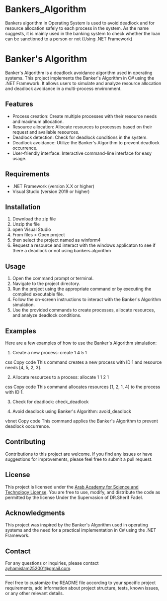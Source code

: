 # Bankers_Algorithm
Bankers algorithm in Operating System is used to avoid deadlock and for resource allocation safely to each process in the system. As the name suggests, it is mainly used in the banking system to check whether the loan can be sanctioned to a person or not (Using .NET Framework)
# Banker's Algorithm

Banker's Algorithm is a deadlock avoidance algorithm used in operating systems. This project implements the Banker's Algorithm in C# using the .NET Framework. It allows users to simulate and analyze resource allocation and deadlock avoidance in a multi-process environment.

## Features

- Process creation: Create multiple processes with their resource needs and maximum allocation.
- Resource allocation: Allocate resources to processes based on their request and available resources.
- Deadlock detection: Check for deadlock conditions in the system.
- Deadlock avoidance: Utilize the Banker's Algorithm to prevent deadlock occurrence.
- User-friendly interface: Interactive command-line interface for easy usage.

## Requirements

- .NET Framework (version X.X or higher)
- Visual Studio (version 2019 or higher)

## Installation

1. Download the zip file 
2. Unzip the file
3. open Visual Studio
4. From files > Open project 
5. then select the project named as winform4
6. Request a resource and interact with the windows applicaton to see if there a deadlock or not using bankers algorithm

## Usage

1. Open the command prompt or terminal.
2. Navigate to the project directory.
3. Run the project using the appropriate command or by executing the compiled executable file.
4. Follow the on-screen instructions to interact with the Banker's Algorithm simulation.
5. Use the provided commands to create processes, allocate resources, and analyze deadlock conditions.

## Examples

Here are a few examples of how to use the Banker's Algorithm simulation:

1. Create a new process:
create 1 4 5 1

css
Copy code
This command creates a new process with ID 1 and resource needs [4, 5, 2, 3].

2. Allocate resources to a process:
allocate 1 1 2 1 

css
Copy code
This command allocates resources [1, 2, 1, 4] to the process with ID 1.

3. Check for deadlock:
check_deadlock



4. Avoid deadlock using Banker's Algorithm:
avoid_deadlock

vbnet
Copy code
This command applies the Banker's Algorithm to prevent deadlock occurrence.

## Contributing

Contributions to this project are welcome. If you find any issues or have suggestions for improvements, please feel free to submit a pull request.

## License

This project is licensed under the [Arab Academy for Science and Technology License](LICENSE). You are free to use, modify, and distribute the code as permitted by the license Under the Supervasion of DR.Sherif Fadel.

## Acknowledgments

This project was inspired by the Banker's Algorithm used in operating systems and the need for a practical implementation in C# using the .NET Framework.

## Contact

For any questions or inquiries, please contact ayhamislam252001@gmail.com.

---

Feel free to customize the README file according to your specific project requirements, add information about project structure, tests, known issues, or any other relevant details.
